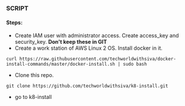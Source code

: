### SCRIPT

#### Steps:
* Create IAM user with administrator access. Create access_key and security_key. **Don't keep these in GIT**
* Create a work station of AWS Linux 2 OS. Install docker in it.
```
curl https://raw.githubusercontent.com/techworldwithsiva/docker-install-commands/master/docker-install.sh | sudo bash
```
* Clone this repo.
```
git clone https://github.com/techworldwithsiva/k8-install.git
```
* go to k8-install